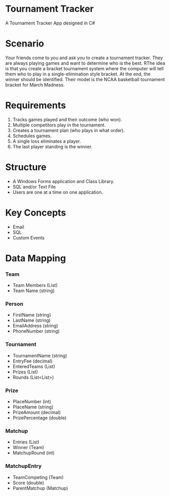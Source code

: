 # Tournament Tracker
A Tournament Tracker App designed in C#

# Scenario
Your friends come to you and ask you to create a tournament tracker. They are always playing games and want to determine who is the best. RThe idea is that you create a bracket tournament system where the computer will tell them who to play in a single-elimination style bracket. At the end, the winner should be identified. Their model is the NCAA basketball tournament bracket for March Madness.

# Requirements
1. Tracks games played and their outcome (who won).
2. Multiple competitors play in the tournament.
3. Creates a tournament plan (who plays in what order).
4. Schedules games.
5. A single loss eliminates a player.
6. The last player standing is the winner. 

# Structure
* A Windows Forms application and Class Library.
* SQL and/or Text File
* Users are one at a time on one application.

# Key Concepts
* Email
* SQL
* Custom Events

# Data Mapping
### Team
* Team Members (List<Person>)
* Team Name (string)

### Person
* FirstName (string)
* LastName (string)
* EmailAddress (string)
* PhoneNumber (string)

### Tournament
* TournamentName (string)
* EntryFee (decimal)
* EnteredTeams (List<Team>)
* Prizes (List<Prize>)
* Rounds (List<List<Matchup>>)

### Prize
* PlaceNumber (int)
* PlaceName (string)
* PrizeAmount (decimal)
* PrizePercentage (double)

### Matchup
* Entries (List<MatchupEntry>)
* Winner (Team)
* MatchupRound (int)
  
### MatchupEntry
* TeamCompeting (Team)
* Score (double)
* ParentMatchup (Matchup)

